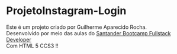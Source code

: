 # ProjetoInstagram-Login

Este é um projeto criado por Guilherme Aparecido Rocha. <br>
Desenvolvido por meio das aulas do <a href=https://web.dio.me/home>Santander Bootcamp Fullstack Developer</a> <br>
Com HTML 5 CCS3 !!
